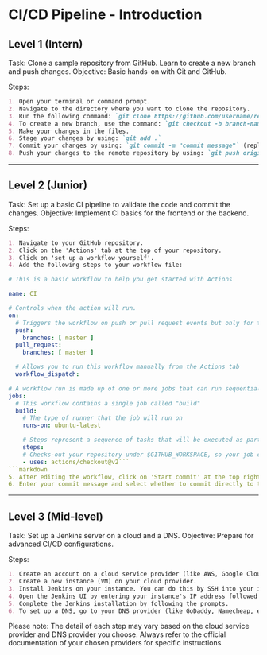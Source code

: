 # CI/CD Pipeline - Introduction 

## Level 1 (Intern)
Task: Clone a sample repository from GitHub. Learn to create a new branch and push changes.
Objective: Basic hands-on with Git and GitHub.

Steps:

```markdown
1. Open your terminal or command prompt.
2. Navigate to the directory where you want to clone the repository.
3. Run the following command: `git clone https://github.com/username/repository.git` (replace the URL with the GitHub repository URL you want to clone).
4. To create a new branch, use the command: `git checkout -b branch-name` (replace `branch-name` with the name you want to give to your new branch).
5. Make your changes in the files.
6. Stage your changes by using: `git add .`
7. Commit your changes by using: `git commit -m "commit message"` (replace `commit message` with a brief description of your changes).
8. Push your changes to the remote repository by using: `git push origin branch-name`.
```
---

## Level 2 (Junior)
Task: Set up a basic CI pipeline to validate the code and commit the changes. Objective: Implement CI basics for the frontend or the backend.


Steps:

```markdown
1. Navigate to your GitHub repository.
2. Click on the 'Actions' tab at the top of your repository.
3. Click on 'set up a workflow yourself'.
4. Add the following steps to your workflow file:

```
```yaml
# This is a basic workflow to help you get started with Actions

name: CI

# Controls when the action will run. 
on:
  # Triggers the workflow on push or pull request events but only for the master branch
  push:
    branches: [ master ]
  pull_request:
    branches: [ master ]

  # Allows you to run this workflow manually from the Actions tab
  workflow_dispatch:

# A workflow run is made up of one or more jobs that can run sequentially or in parallel
jobs:
  # This workflow contains a single job called "build"
  build:
    # The type of runner that the job will run on
    runs-on: ubuntu-latest

    # Steps represent a sequence of tasks that will be executed as part of the job
    steps:
    # Checks-out your repository under $GITHUB_WORKSPACE, so your job can access it
    - uses: actions/checkout@v2```
```markdown
5. After editing the workflow, click on 'Start commit' at the top right corner.
6. Enter your commit message and select whether to commit directly to the master branch or create a new branch and start a pull request. Click on 'Commit new file' to finalize your setup.
```
---

## Level 3 (Mid-level)
Task: Set up a Jenkins server on a cloud and a DNS.
Objective: Prepare for advanced CI/CD configurations.

Steps:

```markdown
1. Create an account on a cloud service provider (like AWS, Google Cloud, etc).
2. Create a new instance (VM) on your cloud provider.
3. Install Jenkins on your instance. You can do this by SSH into your instance and run the command `sudo apt install jenkins`.
4. Open the Jenkins UI by entering your instance's IP address followed by :8080 in your browser (e.g., 192.168.1.2:8080).
5. Complete the Jenkins installation by following the prompts.
6. To set up a DNS, go to your DNS provider (like GoDaddy, Namecheap, etc) and create a new A Record with your instance's public IP address.
```
Please note: The detail of each step may vary based on the cloud service provider and DNS provider you choose. Always refer to the official documentation of your chosen providers for specific instructions.